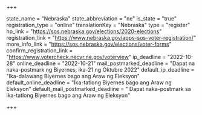 +++

state_name = "Nebraska"
state_abbreviation = "ne"
is_state = "true"
registration_type = "online"
translationKey = "Nebraska"
type = "register"
hp_link = "https://sos.nebraska.gov/elections/2020-elections"
registration_link = "https://www.nebraska.gov/apps-sos-voter-registration/"
more_info_link = "https://sos.nebraska.gov/elections/voter-forms"
confirm_registration_link = "https://www.votercheck.necvr.ne.gov/voterview"
ip_deadline = "2022-10-28"
online_deadline = "2022-10-21"
mail_postmarked_deadline = "Dapat na naka-postmark ng Biyernes, ika-21 ng Oktubre 2022"
default_ip_deadline = "Ika-dalawang  Biyernes bago ang Araw ng Eleksyon"
default_online_deadline = "Ika-tatlong Biyernes bago ang Araw ng Eleksyon"
default_mail_postmarked_deadline = " Dapat naka-postmark sa ika-tatlong Biyernes bago ang Araw ng Eleksyon"

+++